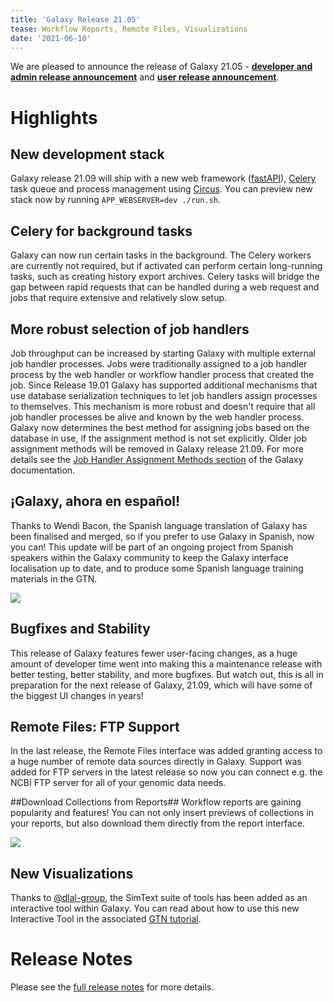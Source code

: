 ```yaml
---
title: 'Galaxy Release 21.05'
tease: Workflow Reports, Remote Files, Visualizations
date: '2021-06-10'
---
```


We are pleased to announce the release of Galaxy
21.05 - **[developer and admin release announcement](https://docs.galaxyproject.org/en/master/releases/21.05_announce.html)** and **[user release announcement](https://docs.galaxyproject.org/en/master/releases/21.05_announce_user.html)**.

# Highlights

## New development stack

Galaxy release 21.09 will ship with a new web framework
([fastAPI](https://fastapi.tiangolo.com/)),
[Celery](https://docs.celeryproject.org/en/stable/index.html) task queue
and process management using
[Circus](https://circus.readthedocs.io/en/latest/). You can preview new
stack now by running `APP_WEBSERVER=dev ./run.sh`.

## Celery for background tasks

Galaxy can now run certain tasks in the background. The Celery workers
are currently not required, but if activated can perform certain
long-running tasks, such as creating history export archives. Celery
tasks will bridge the gap between rapid requests that can be handled
during a web request and jobs that require extensive and relatively slow
setup.

## More robust selection of job handlers 
Job throughput can be increased by starting Galaxy with multiple
external job handler processes. Jobs were traditionally assigned to a
job handler process by the web handler or workflow handler process that
created the job. Since Release 19.01 Galaxy has supported additional
mechanisms that use database serialization techniques to let job
handlers assign processes to themselves. This mechanism is more robust
and doesn't require that all job handler processes be alive and known by
the web handler process. Galaxy now determines the best method for
assigning jobs based on the database in use, if the assignment method is
not set explicitly. Older job assignment methods will be removed in
Galaxy release 21.09. For more details see the [Job Handler Assignment
Methods
section](https://docs.galaxyproject.org/en/release_21.05/admin/scaling.html#job-handler-assignment-methods)
of the Galaxy documentation.

## ¡Galaxy, ahora en español!
Thanks to Wendi Bacon, the Spanish language translation of Galaxy has been finalised
and merged, so if you prefer to use Galaxy in Spanish, now you can! This
update will be part of an ongoing project from Spanish speakers within
the Galaxy community to keep the Galaxy interface localisation up to
date, and to produce some Spanish language training materials in the
GTN.

![](images/21.05-espanol.png)

## Bugfixes and Stability
This release of Galaxy features fewer user-facing changes, as a huge amount of
developer time went into making this a maintenance release with better testing,
better stability, and more bugfixes. But watch out, this is all in preparation
for the next release of Galaxy, 21.09, which will have some of the biggest UI
changes in years!

## Remote Files: FTP Support
In the last release, the Remote Files interface was added granting access to a
huge number of remote data sources directly in Galaxy. Support was added for
FTP servers in the latest release so now you can connect e.g. the NCBI FTP
server for all of your genomic data needs.

##Download Collections from Reports##
Workflow reports are gaining popularity and features! You can not only insert
previews of collections in your reports, but also download them directly from
the report interface.

![](images/21.05-report.png)

New Visualizations
------------------

Thanks to [@dlal-group](https://github.com/dlal-group), the SimText
suite of tools has been added as an interactive tool within Galaxy. You
can read about how to use this new Interactive Tool in the associated
[GTN
tutorial](https://training.galaxyproject.org/training-material/topics/statistics/tutorials/text-mining_simtext/tutorial.html).


# Release Notes

Please see the [full release notes](https://docs.galaxyproject.org/en/latest/releases/21.05_announce.html) for more
details.
